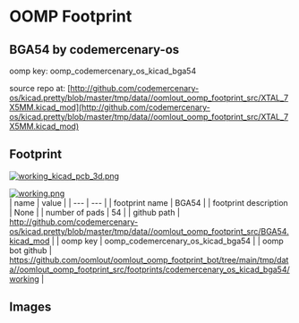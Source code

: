# OOMP Footprint  
## BGA54  by codemercenary-os  
  
oomp key: oomp_codemercenary_os_kicad_bga54  
  
source repo at: [http://github.com/codemercenary-os/kicad.pretty/blob/master/tmp/data//oomlout_oomp_footprint_src/XTAL_7X5MM.kicad_mod](http://github.com/codemercenary-os/kicad.pretty/blob/master/tmp/data//oomlout_oomp_footprint_src/XTAL_7X5MM.kicad_mod)  
## Footprint  
  
[![working_kicad_pcb_3d.png](working_kicad_pcb_3d_600.png)](working_kicad_pcb_3d.png)  
  
[![working.png](working_600.png)](working.png)  
| name | value | 
| --- | --- | 
| footprint name | BGA54 | 
| footprint description | None | 
| number of pads | 54 | 
| github path | http://github.com/codemercenary-os/kicad.pretty/blob/master/tmp/data//oomlout_oomp_footprint_src/BGA54.kicad_mod | 
| oomp key | oomp_codemercenary_os_kicad_bga54 | 
| oomp bot github | https://github.com/oomlout/oomlout_oomp_footprint_bot/tree/main/tmp/data//oomlout_oomp_footprint_src/footprints/codemercenary_os_kicad_bga54/working | 
## Images  
